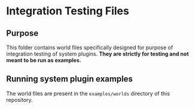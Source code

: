 # Integration Testing Files

## Purpose

This folder contains world files specifically designed for purpose of integration testing of system plugins. **They are strictly for testing and not meant to be run as examples.**

## Running system plugin examples

The world files are present in the `examples/worlds` directory of this repository.


